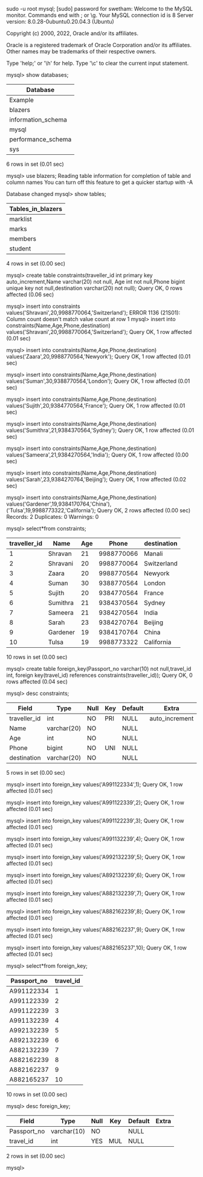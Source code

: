  sudo -u root mysql;
[sudo] password for swetham: 
Welcome to the MySQL monitor.  Commands end with ; or \g.
Your MySQL connection id is 8
Server version: 8.0.28-0ubuntu0.20.04.3 (Ubuntu)

Copyright (c) 2000, 2022, Oracle and/or its affiliates.

Oracle is a registered trademark of Oracle Corporation and/or its
affiliates. Other names may be trademarks of their respective
owners.

Type 'help;' or '\h' for help. Type '\c' to clear the current input statement.

mysql> show databases;

| Database           |
|------------------- |
| Example            |
| blazers            |
| information_schema |
| mysql              |
| performance_schema |
| sys                |

6 rows in set (0.01 sec)

mysql> use blazers;
Reading table information for completion of table and column names
You can turn off this feature to get a quicker startup with -A

Database changed
mysql> show tables;

| Tables_in_blazers |
| ------------------|
| marklist          |
| marks             |
| members           |
| student           |

4 rows in set (0.00 sec)


mysql>  create table constraints(traveller_id int primary key auto_increment,Name varchar(20) not null, Age int not null,Phone bigint unique key not null,destination varchar(20) not null);
Query OK, 0 rows affected (0.06 sec)

mysql> insert into constraints values('Shravani',20,9988770064,'Switzerland');
ERROR 1136 (21S01): Column count doesn't match value count at row 1
mysql> insert into constraints(Name,Age,Phone,destination) values('Shravani',20,9988770064,'Switzerland');
Query OK, 1 row affected (0.01 sec)

mysql> insert into constraints(Name,Age,Phone,destination) values('Zaara',20,9988770564,'Newyork');
Query OK, 1 row affected (0.01 sec)

mysql> insert into constraints(Name,Age,Phone,destination) values('Suman',30,9388770564,'London');
Query OK, 1 row affected (0.01 sec)

mysql> insert into constraints(Name,Age,Phone,destination) values('Sujith',20,9384770564,'France');
Query OK, 1 row affected (0.01 sec)

mysql> insert into constraints(Name,Age,Phone,destination) values('Sumithra',21,9384370564,'Sydney');
Query OK, 1 row affected (0.01 sec)

mysql> insert into constraints(Name,Age,Phone,destination) values('Sameera',21,9384270564,'India');
Query OK, 1 row affected (0.00 sec)

mysql> insert into constraints(Name,Age,Phone,destination) values('Sarah',23,9384270764,'Beijing');
Query OK, 1 row affected (0.02 sec)

mysql> insert into constraints(Name,Age,Phone,destination) values('Gardener',19,9384170764,'China'),('Tulsa',19,9988773322,'California');
Query OK, 2 rows affected (0.00 sec)
Records: 2  Duplicates: 0  Warnings: 0

mysql> select*from constraints;

| traveller_id | Name     | Age | Phone      | destination |
|--------------|----------|-----|------------|-------------|
|            1 | Shravan  |  21 | 9988770066 | Manali      |
|            2 | Shravani |  20 | 9988770064 | Switzerland |
|            3 | Zaara    |  20 | 9988770564 | Newyork     |
|            4 | Suman    |  30 | 9388770564 | London      |
|            5 | Sujith   |  20 | 9384770564 | France      |
|            6 | Sumithra |  21 | 9384370564 | Sydney      |
|            7 | Sameera  |  21 | 9384270564 | India       |
|            8 | Sarah    |  23 | 9384270764 | Beijing     |
|            9 | Gardener |  19 | 9384170764 | China       |
|           10 | Tulsa    |  19 | 9988773322 | California  |

10 rows in set (0.00 sec)

mysql> create table foreign_key(Passport_no varchar(10) not null,travel_id int, foreign key(travel_id) references constraints(traveller_id));
Query OK, 0 rows affected (0.04 sec)


mysql> desc constraints;

| Field        | Type        | Null | Key | Default | Extra          |
|--------------|-------------|------|-----|---------|----------------|
| traveller_id | int         | NO   | PRI | NULL    | auto_increment |
| Name         | varchar(20) | NO   |     | NULL    |                |
| Age          | int         | NO   |     | NULL    |                |
| Phone        | bigint      | NO   | UNI | NULL    |                |
| destination  | varchar(20) | NO   |     | NULL    |                |

5 rows in set (0.00 sec)

mysql> insert into foreign_key values('A991122334',1);
Query OK, 1 row affected (0.01 sec)

mysql> insert into foreign_key values('A991122339',2);
Query OK, 1 row affected (0.01 sec)

mysql> insert into foreign_key values('A991122239',3);
Query OK, 1 row affected (0.01 sec)

mysql> insert into foreign_key values('A991132239',4);
Query OK, 1 row affected (0.01 sec)

mysql> insert into foreign_key values('A992132239',5);
Query OK, 1 row affected (0.01 sec)

mysql> insert into foreign_key values('A892132239',6);
Query OK, 1 row affected (0.01 sec)

mysql> insert into foreign_key values('A882132239',7);
Query OK, 1 row affected (0.01 sec)

mysql> insert into foreign_key values('A882162239',8);
Query OK, 1 row affected (0.01 sec)

mysql> insert into foreign_key values('A882162237',9);
Query OK, 1 row affected (0.01 sec)

mysql> insert into foreign_key values('A882165237',10);
Query OK, 1 row affected (0.01 sec)

mysql> select*from foreign_key;

| Passport_no | travel_id |
|-------------|-----------|
| A991122334  |         1 |
| A991122339  |         2 |
| A991122239  |         3 |
| A991132239  |         4 |
| A992132239  |         5 |
| A892132239  |         6 |
| A882132239  |         7 |
| A882162239  |         8 |
| A882162237  |         9 |
| A882165237  |        10 |

10 rows in set (0.00 sec)

mysql> desc foreign_key;

| Field       | Type        | Null | Key | Default | Extra |
|-------------|-------------|------|-----|---------|-------|
| Passport_no | varchar(10) | NO   |     | NULL    |       |
| travel_id   | int         | YES  | MUL | NULL    |       |

2 rows in set (0.00 sec)

mysql> 

